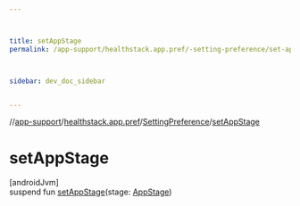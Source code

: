 ```yaml
---



title: setAppStage
permalink: /app-support/healthstack.app.pref/-setting-preference/set-app-stage.html



sidebar: dev_doc_sidebar


---
```




//[app-support](/app-support.html)/[healthstack.app.pref](../index.html)/[SettingPreference](index.html)/[setAppStage](set-app-stage.html)



# setAppStage



[androidJvm]\
suspend fun [setAppStage](set-app-stage.html)(stage: [AppStage](../-app-stage/index.html))






